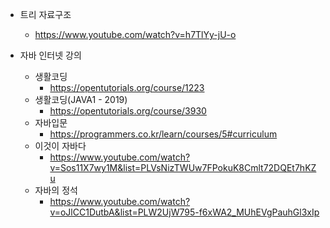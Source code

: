 * 트리 자료구조  
  - https://www.youtube.com/watch?v=h7TlYy-jU-o
  
* 자바 인터넷 강의
  - 생활코딩
    - https://opentutorials.org/course/1223
  - 생활코딩(JAVA1 - 2019)
    - https://opentutorials.org/course/3930
  - 자바입문
    - https://programmers.co.kr/learn/courses/5#curriculum
  - 이것이 자바다
    - https://www.youtube.com/watch?v=Sos11X7wy1M&list=PLVsNizTWUw7FPokuK8Cmlt72DQEt7hKZu
  - 자바의 정석
    - https://www.youtube.com/watch?v=oJlCC1DutbA&list=PLW2UjW795-f6xWA2_MUhEVgPauhGl3xIp
